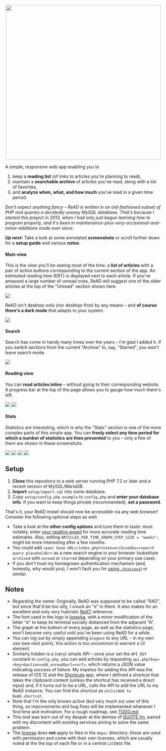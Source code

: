 <p align="center"><img src="https://github.com/doersino/ReAD/raw/master/imgs/logo-readme.png" width="500"></p>

A simple, responsive web app enabling you to

1. keep a **reading list** (of links to articles you're planning to read),
2. maintain a **searchable archive** of articles you've read, along with a list of favorites,
3. and **analyze when, what, and how much** you've read in a given time period.

*Don't expect anything fancy – ReAD is written in an old-fashioned subset of PHP and queries a decidedly unsexy MySQL database. That's because I started this project in 2013, when I had only just begun learning how to program properly, and it's been in maintenance-plus-very-occasional-and-minor-additions mode ever since.*

***Up next:*** Take a look at some annotated **screenshots** or scroll further down for a **setup guide** and various **notes**.


#### Main view

This is the view you'll be seeing most of the time: a **list of articles** with a pair of action buttons corresponding to the current section of the app. An estimated reading time (ERT) is displayed next to each article. If you've amassed a large number of unread ones, ReAD will suggest one of the older articles at the top of the "Unread" section shown here.

![](imgs/screenshot-desktop-1-unread.jpg)

ReAD isn't desktop-only (nor desktop-first) by any means – and **of course there's a dark mode** that adapts to your system.

![](imgs/screenshot-mobile.jpg)


#### Search

Search has come in handy many times over the years – I'm glad I added it. If you switch sections from the current "Archive" to, say, "Starred", you won't leave search mode.

![](imgs/screenshot-desktop-2-search.jpg)

#### Reading view

You can **read articles inline** – without going to their corresponding website. A progress bar at the top of the page allows you to gauge how much there's left.

![](imgs/screenshot-desktop-3-view.jpg)
![](imgs/screenshot-desktop-4-view-scrolled.jpg)

#### Stats

Statistics are interesting, which is why the "Stats" section is one of the more complex parts of this simple app. You can **freely select any time period for which a number of statistics are then presented** to you – only a few of them are shown in these screenshots.

![](imgs/screenshot-desktop-5-stats-overview.jpg)
![](imgs/screenshot-desktop-6-stats-ert.jpg)
![](imgs/screenshot-desktop-7-stats-addedarchived.jpg)
![](imgs/screenshot-desktop-8-stats-punchcard.jpg)

<!-- Screenshots as of October 1, 2020. -->


## Setup

1. **Clone** this repository to a web server running PHP 7.2 or later and a recent version of MySQL/MariaDB.
2. **Import** `setup/import.sql` into some database.
3. Copy `setup/config.php.example` to `config.php` and **enter your database info**. If you want to keep things private (recommended), **set a password**.

That's it, your ReAD install should now be accessible via any web browser! Consider the following optional steps as well:

* Take a look at the **other config options** and tune them to taste: most notably, enter [your reading speed](http://www.readingsoft.com) for more accurate reading time estimates. Also, setting `ARTICLES_PER_TIME_GRAPH_STEP_SIZE = "weeks";` might be more interesting after a few months.
* You could add `<your base URL>/index.php?state=archived&s=<search query placeholder>` as a new search engine in your browser (substitute `archived` with `unread` or `starred` depending on your primary use case).
* If you don't trust my homegrown authentication mechanism (and, honestly, why would you), I won't fault you for [using `.htaccess`](http://stackoverflow.com/a/5229803)) or similar.


## Notes

* *Regarding the name:* Originally, ReAD was supposed to be called "RAD", but since that'd be too silly, I snuck an "e" in there. It also makes for an excellent and only very hubristic [NeXT](https://en.wikipedia.org/wiki/NeXT) reference.
* The font used in the logo is [Iosevka](https://github.com/be5invis/Iosevka), with a minor modification of the letter "e" to keep its terminal socially distanced from the adjacent "A".
* The graph at the bottom of every page, as well as the statistics page, won't become very useful until you've been using ReAD for a while.
* You can log out by simply appending `&logout` to any URL – in my own use (see next point), this action is too uncommon to warrant a UI element.
* Similarly hidden is a (very) simple API – once your set the `API_KEY` constant in `config.php`, you can add articles by requesting `api.php?key=<key>&action=add_unread&url=<url>`, which returns a JSON value indicating success of failure. My impetus for adding this API was the release of iOS 12 and the [Shortcuts](https://itunes.apple.com/us/app/shortcuts/id915249334) app, where I defined a shortcut that takes the clipboard content (unless the shortcut has received a direct input) and, if it turns out to be a URL, calls the API to add the URL to my ReAD instance. You can find this shortcut as `utils/Add to ReAD.shortcut`.
* Note that I'm the only known active (but very much so) user of this thing, so improvements and bug fixes will be implemented whenever I find time and motivation. For a rough roadmap, see [TODO.md](https://github.com/doersino/ReAD/blob/master/TODO.md).
* This tool was born out of my despair at the demise of [QUOTE.fm](https://vimeo.com/44251833), paired with my discontent with existing services aiming to solve the same problem.
* The [license](https://github.com/doersino/ReAD/blob/master/LICENSE) does **not** apply to files in the `deps/` directory: those are used with permission and come with their own licenses, which are usually noted at the the top of each file or in a central `LICENSE` file.

